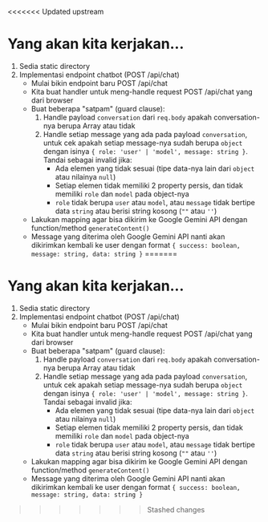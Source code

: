 <<<<<<< Updated upstream
# Yang akan kita kerjakan...

1. Sedia static directory
2. Implementasi endpoint chatbot (POST /api/chat)
   - Mulai bikin endpoint baru POST /api/chat
   - Kita buat handler untuk meng-handle request POST /api/chat yang dari browser
   - Buat beberapa "satpam" (guard clause):
     1. Handle payload `conversation` dari `req.body` apakah conversation-nya berupa Array atau tidak
     2. Handle setiap message yang ada pada payload `conversation`, untuk cek apakah setiap message-nya sudah berupa `object` dengan isinya `{ role: 'user' | 'model', message: string }`. Tandai sebagai invalid jika:
        - Ada elemen yang tidak sesuai (tipe data-nya lain dari `object` atau nilainya `null`)
        - Setiap elemen tidak memiliki 2 property persis, dan tidak memiliki `role` dan `model` pada object-nya
        - `role` tidak berupa `user` atau `model`, atau `message` tidak bertipe data `string` atau berisi string kosong (`""` atau `''`)
   - Lakukan mapping agar bisa dikirim ke Google Gemini API dengan function/method `generateContent()`
   - Message yang diterima oleh Google Gemini API nanti akan dikirimkan kembali ke user dengan format `{ success: boolean, message: string, data: string }`
=======
# Yang akan kita kerjakan...

1. Sedia static directory
2. Implementasi endpoint chatbot (POST /api/chat)
   - Mulai bikin endpoint baru POST /api/chat
   - Kita buat handler untuk meng-handle request POST /api/chat yang dari browser
   - Buat beberapa "satpam" (guard clause):
     1. Handle payload `conversation` dari `req.body` apakah conversation-nya berupa Array atau tidak
     2. Handle setiap message yang ada pada payload `conversation`, untuk cek apakah setiap message-nya sudah berupa `object` dengan isinya `{ role: 'user' | 'model', message: string }`. Tandai sebagai invalid jika:
        - Ada elemen yang tidak sesuai (tipe data-nya lain dari `object` atau nilainya `null`)
        - Setiap elemen tidak memiliki 2 property persis, dan tidak memiliki `role` dan `model` pada object-nya
        - `role` tidak berupa `user` atau `model`, atau `message` tidak bertipe data `string` atau berisi string kosong (`""` atau `''`)
   - Lakukan mapping agar bisa dikirim ke Google Gemini API dengan function/method `generateContent()`
   - Message yang diterima oleh Google Gemini API nanti akan dikirimkan kembali ke user dengan format `{ success: boolean, message: string, data: string }`
>>>>>>> Stashed changes
